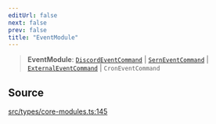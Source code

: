 ```yaml
---
editUrl: false
next: false
prev: false
title: "EventModule"
---
```


> **EventModule**: [`DiscordEventCommand`](/v4/api/interfaces/discordeventcommand/) \| [`SernEventCommand`](/v4/api/interfaces/serneventcommand/) \| [`ExternalEventCommand`](/v4/api/interfaces/externaleventcommand/) \| `CronEventCommand`

## Source

[src/types/core-modules.ts:145](https://github.com/sern-handler/handler/blob/7c8e39defbafdd6312a04a2d30750d647a3ab22b/src/types/core-modules.ts#L145)

